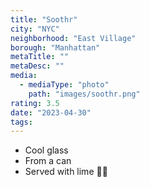 ```yaml
---
title: "Soothr"
city: "NYC"
neighborhood: "East Village"
borough: "Manhattan"
metaTitle: ""
metaDesc: ""
media:
  - mediaType: "photo"
    path: "images/soothr.png"
rating: 3.5
date: "2023-04-30"
tags:
---
```


- Cool glass
- From a can
- Served with lime 🍋‍🟩
